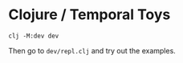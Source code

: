 # Clojure / Temporal Toys

```
clj -M:dev dev
```


Then go to `dev/repl.clj` and try out the examples.
